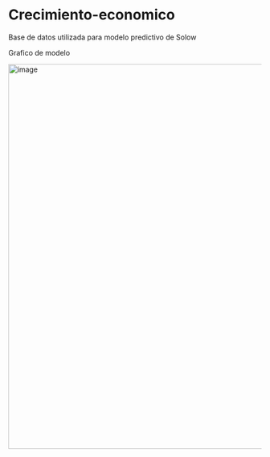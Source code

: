 # Crecimiento-economico
Base de datos utilizada para modelo predictivo de Solow


Grafico de modelo


<img width="764" alt="image" src="https://user-images.githubusercontent.com/67765423/224826847-7aa0ccd2-d3c6-4101-9c81-6efc360fbfc1.png">
